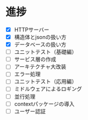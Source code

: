 # 進捗


- [x] HTTPサーバー
- [x] 構造体とjsonの扱い方
- [x] データベースの扱い方
- [ ] ユニットテスト（基礎編）
- [ ] サービス層の作成
- [ ] アーキテクチャ大改装
- [ ] エラー処理
- [ ] ユニットテスト（応用編）
- [ ] ミドルウェアによるロギング
- [ ] 並行処理
- [ ] contextパッケージの導入
- [ ] ユーザー認証
